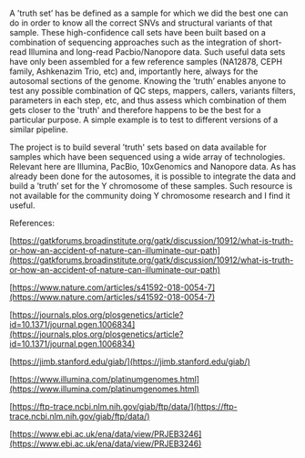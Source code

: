 A ’truth set’ has be defined as a sample for which we did the best one can do in order to know all the correct SNVs and structural variants of that sample. These high-confidence call sets have been built based on a combination of sequencing approaches such as the integration of short-read Illumina and long-read Pacbio/Nanopore data. Such useful data sets have only been assembled for a few reference samples (NA12878, CEPH family, Ashkenazim Trio, etc) and, importantly here, always for the autosomal sections of the genome. Knowing the ’truth’ enables anyone to test any possible combination of QC steps, mappers, callers, variants filters, parameters in each step, etc, and thus assess which combination of them gets closer to the 'truth' and therefore happens to be the best for a particular purpose. A simple example is to test to different versions of a similar pipeline. 

The project is to build several ’truth' sets based on data available for samples which have been sequenced using a wide array of technologies. Relevant here are Illumina, PacBio, 10xGenomics and Nanopore data. As has already been done for the autosomes, it is possible to integrate the data and build a ’truth’ set for the Y chromosome of these samples. Such resource is not available for the community doing Y chromosome research and I find it useful.


References:

[https://gatkforums.broadinstitute.org/gatk/discussion/10912/what-is-truth-or-how-an-accident-of-nature-can-illuminate-our-path](https://gatkforums.broadinstitute.org/gatk/discussion/10912/what-is-truth-or-how-an-accident-of-nature-can-illuminate-our-path)

[https://www.nature.com/articles/s41592-018-0054-7](https://www.nature.com/articles/s41592-018-0054-7)

[https://journals.plos.org/plosgenetics/article?id=10.1371/journal.pgen.1006834](https://journals.plos.org/plosgenetics/article?id=10.1371/journal.pgen.1006834)

[https://jimb.stanford.edu/giab/](https://jimb.stanford.edu/giab/)

[https://www.illumina.com/platinumgenomes.html](https://www.illumina.com/platinumgenomes.html)

[https://ftp-trace.ncbi.nlm.nih.gov/giab/ftp/data/](https://ftp-trace.ncbi.nlm.nih.gov/giab/ftp/data/)

[https://www.ebi.ac.uk/ena/data/view/PRJEB3246](https://www.ebi.ac.uk/ena/data/view/PRJEB3246)

